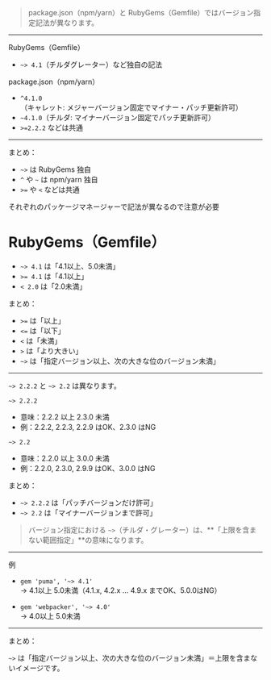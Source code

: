 > package.json（npm/yarn）と RubyGems（Gemfile）ではバージョン指定記法が異なります。

---
RubyGems（Gemfile）  
- `~> 4.1`（チルダグレーター）など独自の記法  

package.json（npm/yarn）  
- `^4.1.0`（キャレット: メジャーバージョン固定でマイナー・パッチ更新許可）
- `~4.1.0`（チルダ: マイナーバージョン固定でパッチ更新許可）
- `>=2.2.2` などは共通
---
まとめ：

- `~>` は RubyGems 独自
- `^` や `~` は npm/yarn 独自
- `>=` や `<` などは共通

それぞれのパッケージマネージャーで記法が異なるので注意が必要


# RubyGems（Gemfile）
- `~> 4.1` は「4.1以上、5.0未満」
- `>= 4.1` は「4.1以上」
- `< 2.0` は「2.0未満」

まとめ：

- `>=` は「以上」
- `<=` は「以下」
- `<` は「未満」
- `>` は「より大きい」
- `~>` は「指定バージョン以上、次の大きな位のバージョン未満」

---
`~> 2.2.2` と `~> 2.2` は異なります。

`~> 2.2.2`
- 意味：2.2.2 以上 2.3.0 未満
- 例：2.2.2, 2.2.3, 2.2.9 はOK、2.3.0 はNG

`~> 2.2`
- 意味：2.2.0 以上 3.0.0 未満
- 例：2.2.0, 2.3.0, 2.9.9 はOK、3.0.0 はNG

まとめ：

- `~> 2.2.2` は「パッチバージョンだけ許可」
- `~> 2.2` は「マイナーバージョンまで許可」

  

> バージョン指定における `~>`（チルダ・グレーター）は、**「上限を含まない範囲指定」**の意味になります。
---
例  
- `gem 'puma', '~> 4.1'`  
  → 4.1以上 5.0未満（4.1.x, 4.2.x ... 4.9.x までOK、5.0.0はNG）

- `gem 'webpacker', '~> 4.0'`  
  → 4.0以上 5.0未満

---

まとめ：

`~>` は「指定バージョン以上、次の大きな位のバージョン未満」＝上限を含まないイメージです。